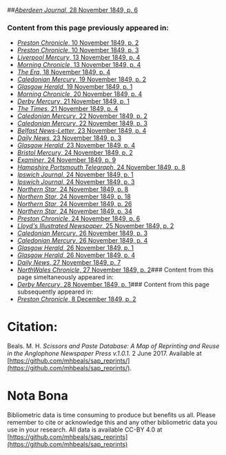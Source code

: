 ##[*Aberdeen Journal*, 28 November 1849, p. 6](https://mhbeals.github.io/sap_html/Aberdeen-Journal/Aberdeen-Journal-28-November-1849-p-6)

### Content from this page previously appeared in:
+ [*Preston Chronicle*, 10 November 1849, p. 2](https://mhbeals.github.io/sap_html/Preston-Chronicle/Preston-Chronicle-10-November-1849-p-2)
+ [*Preston Chronicle*, 10 November 1849, p. 3](https://mhbeals.github.io/sap_html/Preston-Chronicle/Preston-Chronicle-10-November-1849-p-3)
+ [*Liverpool Mercury*, 13 November 1849, p. 4](https://mhbeals.github.io/sap_html/Liverpool-Mercury/Liverpool-Mercury-13-November-1849-p-4)
+ [*Morning Chronicle*, 13 November 1849, p. 4](https://mhbeals.github.io/sap_html/Morning-Chronicle/Morning-Chronicle-13-November-1849-p-4)
+ [*The Era*, 18 November 1849, p. 4](https://mhbeals.github.io/sap_html/The-Era/The-Era-18-November-1849-p-4)
+ [*Caledonian Mercury*, 19 November 1849, p. 2](https://mhbeals.github.io/sap_html/Caledonian-Mercury/Caledonian-Mercury-19-November-1849-p-2)
+ [*Glasgow Herald*, 19 November 1849, p. 1](https://mhbeals.github.io/sap_html/Glasgow-Herald/Glasgow-Herald-19-November-1849-p-1)
+ [*Morning Chronicle*, 20 November 1849, p. 4](https://mhbeals.github.io/sap_html/Morning-Chronicle/Morning-Chronicle-20-November-1849-p-4)
+ [*Derby Mercury*, 21 November 1849, p. 1](https://mhbeals.github.io/sap_html/Derby-Mercury/Derby-Mercury-21-November-1849-p-1)
+ [*The Times*, 21 November 1849, p. 4](https://mhbeals.github.io/sap_html/The-Times/The-Times-21-November-1849-p-4)
+ [*Caledonian Mercury*, 22 November 1849, p. 2](https://mhbeals.github.io/sap_html/Caledonian-Mercury/Caledonian-Mercury-22-November-1849-p-2)
+ [*Caledonian Mercury*, 22 November 1849, p. 3](https://mhbeals.github.io/sap_html/Caledonian-Mercury/Caledonian-Mercury-22-November-1849-p-3)
+ [*Belfast News-Letter*, 23 November 1849, p. 4](https://mhbeals.github.io/sap_html/Belfast-News-Letter/Belfast-News-Letter-23-November-1849-p-4)
+ [*Daily News*, 23 November 1849, p. 3](https://mhbeals.github.io/sap_html/Daily-News/Daily-News-23-November-1849-p-3)
+ [*Glasgow Herald*, 23 November 1849, p. 4](https://mhbeals.github.io/sap_html/Glasgow-Herald/Glasgow-Herald-23-November-1849-p-4)
+ [*Bristol Mercury*, 24 November 1849, p. 2](https://mhbeals.github.io/sap_html/Bristol-Mercury/Bristol-Mercury-24-November-1849-p-2)
+ [*Examiner*, 24 November 1849, p. 9](https://mhbeals.github.io/sap_html/Examiner/Examiner-24-November-1849-p-9)
+ [*Hampshire Portsmouth Telegraph*, 24 November 1849, p. 8](https://mhbeals.github.io/sap_html/Hampshire-Portsmouth-Telegraph/Hampshire-Portsmouth-Telegraph-24-November-1849-p-8)
+ [*Ipswich Journal*, 24 November 1849, p. 1](https://mhbeals.github.io/sap_html/Ipswich-Journal/Ipswich-Journal-24-November-1849-p-1)
+ [*Ipswich Journal*, 24 November 1849, p. 3](https://mhbeals.github.io/sap_html/Ipswich-Journal/Ipswich-Journal-24-November-1849-p-3)
+ [*Northern Star*, 24 November 1849, p. 8](https://mhbeals.github.io/sap_html/Northern-Star/Northern-Star-24-November-1849-p-8)
+ [*Northern Star*, 24 November 1849, p. 18](https://mhbeals.github.io/sap_html/Northern-Star/Northern-Star-24-November-1849-p-18)
+ [*Northern Star*, 24 November 1849, p. 26](https://mhbeals.github.io/sap_html/Northern-Star/Northern-Star-24-November-1849-p-26)
+ [*Northern Star*, 24 November 1849, p. 34](https://mhbeals.github.io/sap_html/Northern-Star/Northern-Star-24-November-1849-p-34)
+ [*Preston Chronicle*, 24 November 1849, p. 6](https://mhbeals.github.io/sap_html/Preston-Chronicle/Preston-Chronicle-24-November-1849-p-6)
+ [*Lloyd's Illustrated Newspaper*, 25 November 1849, p. 2](https://mhbeals.github.io/sap_html/Lloyd's-Illustrated-Newspaper/Lloyd's-Illustrated-Newspaper-25-November-1849-p-2)
+ [*Caledonian Mercury*, 26 November 1849, p. 3](https://mhbeals.github.io/sap_html/Caledonian-Mercury/Caledonian-Mercury-26-November-1849-p-3)
+ [*Caledonian Mercury*, 26 November 1849, p. 4](https://mhbeals.github.io/sap_html/Caledonian-Mercury/Caledonian-Mercury-26-November-1849-p-4)
+ [*Glasgow Herald*, 26 November 1849, p. 1](https://mhbeals.github.io/sap_html/Glasgow-Herald/Glasgow-Herald-26-November-1849-p-1)
+ [*Glasgow Herald*, 26 November 1849, p. 4](https://mhbeals.github.io/sap_html/Glasgow-Herald/Glasgow-Herald-26-November-1849-p-4)
+ [*Daily News*, 27 November 1849, p. 7](https://mhbeals.github.io/sap_html/Daily-News/Daily-News-27-November-1849-p-7)
+ [*NorthWales Chronicle*, 27 November 1849, p. 2](https://mhbeals.github.io/sap_html/NorthWales-Chronicle/NorthWales-Chronicle-27-November-1849-p-2)### Content from this page simeltaneously appeared in:
+ [*Derby Mercury*, 28 November 1849, p. 1](https://mhbeals.github.io/sap_html/Derby-Mercury/Derby-Mercury-28-November-1849-p-1)### Content from this page subsequently appeared in:
+ [*Preston Chronicle*, 8 December 1849, p. 2](https://mhbeals.github.io/sap_html/Preston-Chronicle/Preston-Chronicle-8-December-1849-p-2)
                    
# Citation: 

Beals. M. H. *Scissors and Paste Database: A Map of Reprinting and Reuse in the Anglophone Newspaper Press v.1.0.1.* 2 June 2017. Available at [https://github.com/mhbeals/sap_reprints/](https://github.com/mhbeals/sap_reprints/). 
                    
# Nota Bona

Bibliometric data is time consuming to produce but benefits us all. Please remember to cite or acknowledge this and any other bibliometric data you use in your research. All data is available CC-BY 4.0 at [https://github.com/mhbeals/sap_reprints](https://github.com/mhbeals/sap_reprints)
